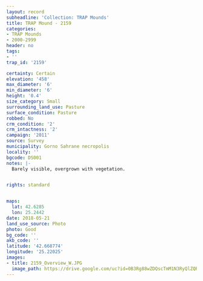 ```yaml
---
layout: record
subheadline: 'Collection: TRAP Mounds'
title: TRAP Mound - 2159
categories:
- TRAP Mounds
- 2000-2999
header: no
tags:
- ''
trap_id: '2159'

certainty: Certain
elevation: '458'
max_diameter: '6'
min_diameter: '6'
height: '0.4'
size_category: Small
surrounding_land_use: Pasture
surface_condition: Pasture
robbed: No
crm_condition: '2'
crm_intactness: '2'
campaign: '2011'
source: Survey
municipality: Gorno Sahrane necropolis
locality: ''
bgcode: DS001
notes: |-
  Barely visible, overgrown with vegetation.


rights: standard


maps:
  lat: 42.6285
  lon: 25.2442
date: 2018-05-21
land_use_source: Photo
photo: Good
bg_code: ''
akb_code: ''
latitude: '42.668774'
longitude: '25.22025'
images:
- title: 2159_Overview_W.JPG
  image_path: https://drive.google.com/uc?id=0B3Rg88wZDQscTmM1N3RyQlZQRzg
---
```

